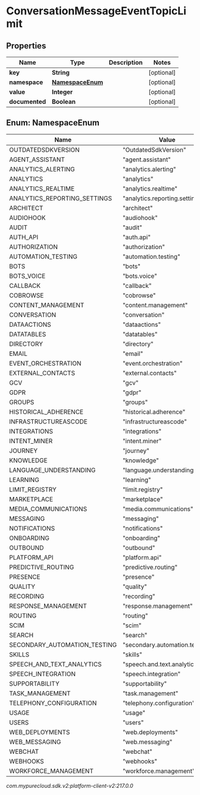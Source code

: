 # ConversationMessageEventTopicLimit


## Properties

| Name | Type | Description | Notes |
| ------------ | ------------- | ------------- | ------------- |
| **key** | **String** |  |  [optional] |
| **namespace** | [**NamespaceEnum**](#Enum--NamespaceEnum) |  |  [optional] |
| **value** | **Integer** |  |  [optional] |
| **documented** | **Boolean** |  |  [optional] |


## Enum: NamespaceEnum

| Name | Value |
| ---- | ----- |
| OUTDATEDSDKVERSION | &quot;OutdatedSdkVersion&quot; | 
| AGENT_ASSISTANT | &quot;agent.assistant&quot; | 
| ANALYTICS_ALERTING | &quot;analytics.alerting&quot; | 
| ANALYTICS | &quot;analytics&quot; | 
| ANALYTICS_REALTIME | &quot;analytics.realtime&quot; | 
| ANALYTICS_REPORTING_SETTINGS | &quot;analytics.reporting.settings&quot; | 
| ARCHITECT | &quot;architect&quot; | 
| AUDIOHOOK | &quot;audiohook&quot; | 
| AUDIT | &quot;audit&quot; | 
| AUTH_API | &quot;auth.api&quot; | 
| AUTHORIZATION | &quot;authorization&quot; | 
| AUTOMATION_TESTING | &quot;automation.testing&quot; | 
| BOTS | &quot;bots&quot; | 
| BOTS_VOICE | &quot;bots.voice&quot; | 
| CALLBACK | &quot;callback&quot; | 
| COBROWSE | &quot;cobrowse&quot; | 
| CONTENT_MANAGEMENT | &quot;content.management&quot; | 
| CONVERSATION | &quot;conversation&quot; | 
| DATAACTIONS | &quot;dataactions&quot; | 
| DATATABLES | &quot;datatables&quot; | 
| DIRECTORY | &quot;directory&quot; | 
| EMAIL | &quot;email&quot; | 
| EVENT_ORCHESTRATION | &quot;event.orchestration&quot; | 
| EXTERNAL_CONTACTS | &quot;external.contacts&quot; | 
| GCV | &quot;gcv&quot; | 
| GDPR | &quot;gdpr&quot; | 
| GROUPS | &quot;groups&quot; | 
| HISTORICAL_ADHERENCE | &quot;historical.adherence&quot; | 
| INFRASTRUCTUREASCODE | &quot;infrastructureascode&quot; | 
| INTEGRATIONS | &quot;integrations&quot; | 
| INTENT_MINER | &quot;intent.miner&quot; | 
| JOURNEY | &quot;journey&quot; | 
| KNOWLEDGE | &quot;knowledge&quot; | 
| LANGUAGE_UNDERSTANDING | &quot;language.understanding&quot; | 
| LEARNING | &quot;learning&quot; | 
| LIMIT_REGISTRY | &quot;limit.registry&quot; | 
| MARKETPLACE | &quot;marketplace&quot; | 
| MEDIA_COMMUNICATIONS | &quot;media.communications&quot; | 
| MESSAGING | &quot;messaging&quot; | 
| NOTIFICATIONS | &quot;notifications&quot; | 
| ONBOARDING | &quot;onboarding&quot; | 
| OUTBOUND | &quot;outbound&quot; | 
| PLATFORM_API | &quot;platform.api&quot; | 
| PREDICTIVE_ROUTING | &quot;predictive.routing&quot; | 
| PRESENCE | &quot;presence&quot; | 
| QUALITY | &quot;quality&quot; | 
| RECORDING | &quot;recording&quot; | 
| RESPONSE_MANAGEMENT | &quot;response.management&quot; | 
| ROUTING | &quot;routing&quot; | 
| SCIM | &quot;scim&quot; | 
| SEARCH | &quot;search&quot; | 
| SECONDARY_AUTOMATION_TESTING | &quot;secondary.automation.testing&quot; | 
| SKILLS | &quot;skills&quot; | 
| SPEECH_AND_TEXT_ANALYTICS | &quot;speech.and.text.analytics&quot; | 
| SPEECH_INTEGRATION | &quot;speech.integration&quot; | 
| SUPPORTABILITY | &quot;supportability&quot; | 
| TASK_MANAGEMENT | &quot;task.management&quot; | 
| TELEPHONY_CONFIGURATION | &quot;telephony.configuration&quot; | 
| USAGE | &quot;usage&quot; | 
| USERS | &quot;users&quot; | 
| WEB_DEPLOYMENTS | &quot;web.deployments&quot; | 
| WEB_MESSAGING | &quot;web.messaging&quot; | 
| WEBCHAT | &quot;webchat&quot; | 
| WEBHOOKS | &quot;webhooks&quot; | 
| WORKFORCE_MANAGEMENT | &quot;workforce.management&quot; | 




_com.mypurecloud.sdk.v2:platform-client-v2:217.0.0_
